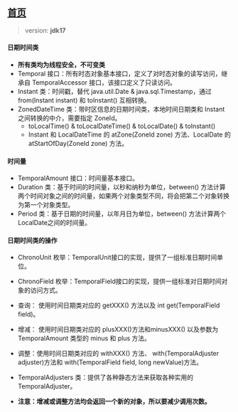 ## [首页](/blog/)

> version: **jdk17**

#### 日期时间类

- **所有类均为线程安全，不可变类**
- Temporal 接口：所有时态对象基本接口，定义了对时态对象的读写访问，继承自 TemporalAccessor 接口，该接口定义了只读访问。
- Instant 类：时间戳，替代 java.util.Date & java.sql.Timestamp，通过 from(Instant instant) 和 toInstant() 互相转换。
- ZonedDateTime 类：带时区信息的日期时间类，本地时间日期类和 Instant 之间转换的中介，需要指定 ZoneId。
    - toLocalTime() & toLocalDateTime() & toLocalDate() & toInstant()
    - Instant 和 LocalDateTime 的 atZone(ZoneId zone) 方法、LocalDate 的 atStartOfDay(ZoneId zone) 方法。

#### 时间量

- TemporalAmount 接口：时间量基本接口。
- Duration 类：基于时间的时间量，以秒和纳秒为单位，between() 方法计算两个时间对象之间的时间量，如果两个对象类型不同，将会把第二个对象转换为第一个对象类型。
- Period 类：基于日期的时间量，以年月日为单位，between() 方法计算两个LocalDate之间的时间量。

#### 日期时间类的操作

- ChronoUnit 枚举：TemporalUnit接口的实现，提供了一组标准日期时间单位。

- ChronoField 枚举：TemporalField接口的实现，提供一组标准对日期时间对象的访问方式。

- 查询： 使用时间日期类对应的 getXXX() 方法以及 int get(TemporalField field)。

- 增减： 使用时间日期类对应的 plusXXX()方法和minusXXX() 以及参数为 TemporalAmount 类型的 minus 和 plus 方法。

- 调整：使用时间日期类对应的 withXXX() 方法、 with(TemporalAdjuster adjuster)方法和 with(TemporalField field, long newValue)方法。
  
- TemporalAdjusters 类：提供了各种静态方法来获取各种实用的TemporalAdjuster。

- **注意：增减或调整方法均会返回一个新的对象，所以要减少调用次数。**